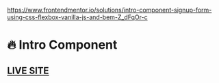 https://www.frontendmentor.io/solutions/intro-component-signup-form-using-css-flexbox-vanilla-js-and-bem-Z_dFqOr-c

# 🔥 Intro Component

## [LIVE SITE](https://kenreibman.github.io/intro-component/)
